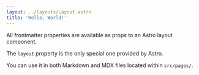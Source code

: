 ```yaml
---
layout: ../layouts/Layout.astro
title: 'Hello, World!'
---
```


All frontmatter properties are available as props to an Astro layout component.

The `layout` property is the only special one provided by Astro.

You can use it in both Markdown and MDX files located within `src/pages/`.
